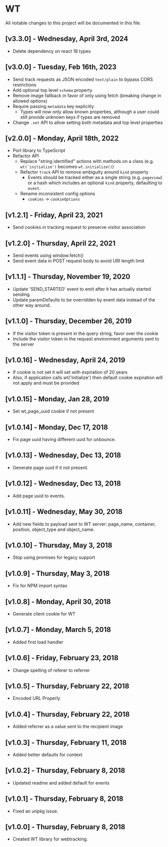 # WT

All notable changes to this project will be documented in this file.

## [v3.3.0] - Wednesday, April 3rd, 2024

- Delete dependency on react 18 types

## [v3.0.0] - Tuesday, Feb 16th, 2023

- Send track requests as JSON encoded `text/plain` to bypass CORS restrictions
- Add optional top level `schema` property
- Remove image fallback in favor of only using fetch (breaking change in allowed options)
- Require passing `metadata` key explicitly
  - Types will now only allow known properties, although a user could still provide unknown keys if types are removed
- Change `.set` API to allow setting both metadata and top level properties

## [v2.0.0] - Monday, April 18th, 2022

- Port library to TypeScript
- Refactor API
  - Replace "string identified" actions with methods on a class (e.g. `wt('initialize')` becomes `wt.initialize()`)
  - Refactor `track` API to remove ambiguity around `kind` property
    - Events should be tracked either as a single string (e.g. `pageview`) or a hash which includes an optional `kind` property, defaulting to `event`.
  - Rename inconsistent config options
    - `cookies` -> `cookieOptions`

## [v1.2.1] - Friday, April 23, 2021

- Send cookies in tracking request to preserve visitor association

## [v1.2.0] - Thursday, April 22, 2021

- Send events using window.fetch()
- Send event data in POST request body to avoid URI length limit

## [v1.1.1] - Thursday, November 19, 2020

- Update 'SEND_STARTED' event to emit after it has actually started sending.
- Update paramDefaults to be overridden by event data instead of the other way around.

## [v1.1.0] - Thursday, December 26, 2019

- If the visitor token is present in the query string, favor over the cookie
- Include the visitor token in the request environment arguments sent to the server

## [v1.0.16] - Wednesday, April 24, 2019

- If cookie is not set it will set with expiration of 20 years
- Also, if application calls wt('initialize') then default cookie expiration will not apply and must be provided

## [v1.0.15] - Monday, Jan 28, 2019

- Set wt_page_uuid cookie if not present

## [v1.0.14] - Monday, Dec 17, 2018

- Fix page uuid having different uuid for unbounce.

## [v1.0.13] - Wednesday, Dec 13, 2018

- Generate page uuid if it not present.

## [v1.0.12] - Wednesday, Dec 13, 2018

- Add page uuid to events.

## [v1.0.11] - Wednesday, May 30, 2018

- Add new fields to payload sent to WT server: page_name, container, position, object_type and object_name.

## [v1.0.10] - Thursday, May 3, 2018

- Stop using promises for legacy support

## [v1.0.9] - Thursday, May 3, 2018

- Fix for NPM import syntax

## [v1.0.8] - Monday, April 30, 2018

- Generate client cookie for WT

## [v1.0.7] - Monday, March 5, 2018

- Added first load handler

## [v1.0.6] - Friday, February 23, 2018

- Change spelling of referer to referrer

## [v1.0.5] - Thursday, February 22, 2018

- Encoded URL Properly

## [v1.0.4] - Thursday, February 22, 2018

- Added referrer as a value sent to the recipient image

## [v1.0.3] - Thursday, February 11, 2018

- Added better defaults for context

## [v1.0.2] - Thursday, February 8, 2018

- Updated readme and added default for events

## [v1.0.1] - Thursday, February 8, 2018

- Fixed an unpkg issue.

## [v1.0.0] - Thursday, February 8, 2018

- Created WT library for webtracking.
